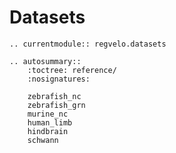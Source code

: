 # Datasets

```{eval-rst}
.. currentmodule:: regvelo.datasets
```

```{eval-rst}
.. autosummary::
    :toctree: reference/
    :nosignatures:

    zebrafish_nc
    zebrafish_grn
    murine_nc
    human_limb
    hindbrain
    schwann
```